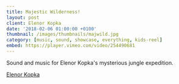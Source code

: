 ```yaml
---
title: Majestic Wilderness!
layout: post
client: Elenor Kopka
date: '2018-02-06 01:00:00 +0100'
thumbnail: /images/thumbnails/majwild.jpg
category: [music, sound, showcase, everything, kids-reel]
embed: https://player.vimeo.com/video/254490681
---
```


Sound and music for Elenor Kopka's mysterious jungle expedition.

[Elenor Kopka](http://www.elenorkopka.de//)  
